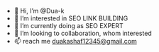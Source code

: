 - 👋 Hi, I’m @Dua-k
- 👀 I’m interested in SEO LINK BUILDING
- 🌱 I’m currently doing as SEO EXPERT
- 💞️ I’m looking to collaboration, whom interested
- 📫 reach me duakashaf12345@gmail.com

<!---
Dua-k/Dua-k is a ✨ special ✨ repository because its `README.md` (this file) appears on your GitHub profile.
You can click the Preview link to take a look at your changes.
--->
